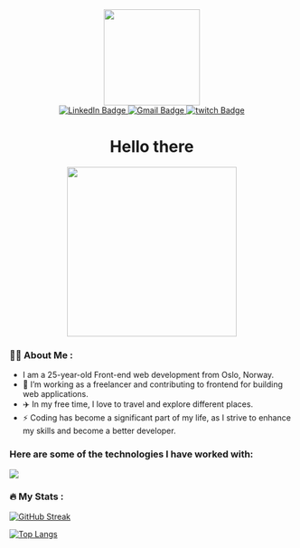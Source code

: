 <div id="header" align="center">
  <img src="https://media.giphy.com/media/5y2eVoALVlx1zpbjWa/giphy.gif" width="170"/>
</div>

<div id="badges" align="center">
  <a href="https://www.linkedin.com/in/mohammed-allawi-89830621a/">
    <img src="https://img.shields.io/badge/LinkedIn-blue?style=for-the-badge&logo=linkedin&logoColor=white" alt="LinkedIn Badge"/>
  </a>
<a href="mailto:allawi465@gmail.com">
  <img src="https://img.shields.io/badge/Gmail-D14836?style=for-the-badge&logo=gmail&logoColor=white" alt="Gmail Badge"/>
</a>

  <a href="https://www.twitch.tv/thelasthunco">
    <img src="https://img.shields.io/badge/twitch-blue?style=for-the-badge&logo=twitch&logoColor=white" alt="twitch Badge"/>
  </a>
</div>
  <div id="counter" align="center">
  <img src="https://komarev.com/ghpvc/?username=Allawi465&style=flat-square&color=blue" alt="" />
   <h1>
      Hello there
  </h1>
</div>

<div align="center">
  <img src="https://media.giphy.com/media/YULPJoecGetvtOm1H0/giphy.gif" width="300" height="300"/>
</div>

### :man_technologist: About Me :
- I am a 25-year-old Front-end web development from Oslo, Norway.
- :telescope: I’m working as a freelancer and contributing to frontend for building web applications.
- :airplane: In my free time, I love to travel and explore different places.
- :zap: Coding has become a significant part of my life, as I strive to enhance my skills and become a better developer.

### Here are some of the technologies I have worked with:
<p>
  <a href="https://skillicons.dev">
    <img src="https://skillicons.dev/icons?i=git,html,css,sass,js,react,nextjs,ts,bootstrap,tailwind,wordpress,netlify,jest,figma,postman, " />
  </a>
</p>

### :fire: My Stats :

  [![GitHub Streak](http://github-readme-streak-stats.herokuapp.com?user=Allawi465)](https://git.io/streak-stats)

  [![Top Langs](https://github-readme-stats.vercel.app/api/top-langs/?username=Allawi465&layout=compact&)](https://github.com/anuraghazra/github-readme-stats)

